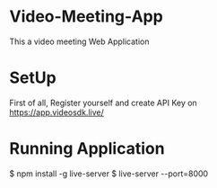 # Video-Meeting-App

This a video meeting Web Application

# SetUp

First of all, Register yourself and create API Key on https://app.videosdk.live/

# Running Application

$ npm install -g live-server
$ live-server --port=8000
